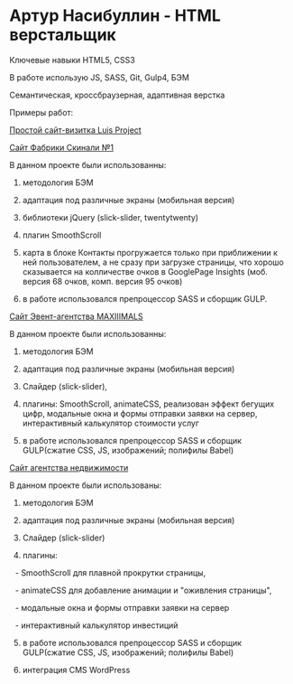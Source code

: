 # Артур Насибуллин - HTML верстальщик 

Ключевые навыки HTML5, CSS3

В работе использую JS, SASS, Git, Gulp4, БЭМ

Семантическая, кроссбраузерная, адаптивная верстка

Примеры работ:

[Простой сайт-визитка Luis Project](ArturNasibullin.github.io/LuisProject/ "Простой сайт-визитка Luis Project")

[Cайт Фабрики Скинали №1](ArturNasibullin.github.io/SkinaliProject)


В данном проекте были использованны: 

1) методология БЭМ

2) адаптация под различные экраны (мобильная версия)

3) библиотеки jQuery (slick-slider, twentytwenty)

4) плагин SmoothScroll

5) карта в блоке Контакты прогружается только при приближении к ней пользователем, а не сразу при загрузке страницы, что хорошо сказывается на колличестве очков в GooglePage Insights (моб. версия 68 очков, комп. версия 95 очков)

6) в работе использовался препроцессор SASS и сборщик GULP.


[Cайт Эвент-агентства MAXIIIMALS](ArturNasibullin.github.io/Event-Project)

В данном проекте были использованны: 

1) методология БЭМ

2) адаптация под различные экраны (мобильная версия)

3) Слайдер (slick-slider),

4) плагины: SmoothScroll, animateCSS, реализован эффект бегущих цифр, модальные окна и формы отправки заявки на сервер, интерактивный калькулятор стоимости услуг

5) в работе использовался препроцессор SASS и сборщик GULP(сжатие CSS, JS, изображений; полифилы Babel)

[Cайт агентства недвижимости](ArturNasibullin.github.io/StroyInvestProject)

В данном проекте были использованы:

1) методология БЭМ

2) адаптация под различные экраны (мобильная версия)

3) Слайдер (slick-slider)

4) плагины:

⠀- SmoothScroll для плавной прокрутки страницы,

⠀- animateCSS для добавление анимации и "оживления страницы",

⠀- модальные окна и формы отправки заявки на сервер

⠀- интерактивный калькулятор инвестиций

5) в работе использовался препроцессор SASS и сборщик GULP(сжатие CSS, JS, изображений; полифилы Babel)

6) интеграция CMS WordPress

